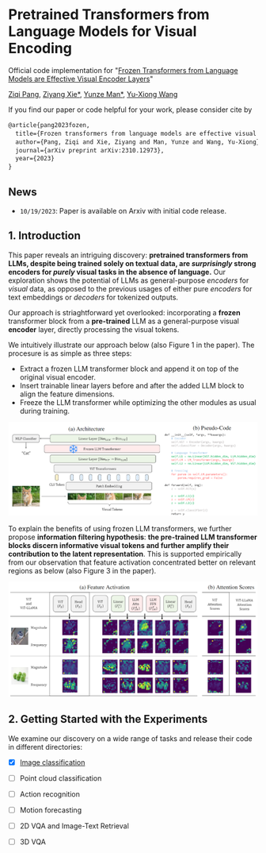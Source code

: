 # Pretrained Transformers from Language Models for Visual Encoding

Official code implementation for "[Frozen Transformers from Language Models are Effective Visual Encoder Layers](https://arxiv.org/abs/2310.12973)"

[Ziqi Pang](https://ziqipang.github.io/), [Ziyang Xie*](https://ziyangxie.site/), [Yunze Man*](https://yunzeman.github.io/), [Yu-Xiong Wang](https://yxw.web.illinois.edu/)

If you find our paper or code helpful for your work, please consider cite by
```tex
@article{pang2023fozen,
  title={Frozen transformers from language models are effective visual encoder layers},
  author={Pang, Ziqi and Xie, Ziyang and Man, Yunze and Wang, Yu-Xiong},
  journal={arXiv preprint arXiv:2310.12973},
  year={2023}
}
```

## News

* `10/19/2023`: Paper is available on Arxiv with initial code release.

## 1. Introduction

This paper reveals an intriguing discovery: **pretrained transformers from LLMs, despite being trained solely on textual data, are *surprisingly* strong encoders for *purely* visual tasks in the absence of language.** Our exploration shows the potential of LLMs as general-purpose *encoders* for *visual* data, as opposed to the previous usages of either pure *encoders* for text embeddings or *decoders* for tokenized outputs.

Our approach is striaghtforward yet overlooked: incorporating a **frozen** transformer block from a **pre-trained** LLM as a general-purpose visual **encoder** layer, directly processing the visual tokens. 

We intuitively illustrate our approach below (also Figure 1 in the paper). The procesure is as simple as three steps:

* Extract a frozen LLM transformer block and append it on top of the original visual encoder.
* Insert trainable linear layers before and after the added LLM block to align the feature dimensions.
* Freeze the LLM transformer while optimizing the other modules as usual during training.

![method](assets/method.png)

To explain the benefits of using frozen LLM transformers, we further propose **information filtering hypothesis**: **the pre-trained LLM transformer blocks discern informative visual tokens and further amplify their contribution to the latent representation**. This is supported empirically from our observation that feature activation concentrated better on relevant regions as below (also Figure 3 in the paper).

![hypothesis](assets/hypothesis.png)

## 2. Getting Started with the Experiments

We examine our discovery on a wide range of tasks and release their code in different directories:

- [x] [Image classification](./image_classification/README.md)
- [ ] Point cloud classification
- [ ] Action recognition
- [ ] Motion forecasting
- [ ] 2D VQA and Image-Text Retrieval 
- [ ] 3D VQA


